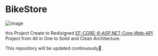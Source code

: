 # BikeStore

![image](https://github.com/sep96/ImplemantaionSOLIDandCleanArchitectureWeb-API/assets/30704455/7f5db4e1-d4b3-4106-9a62-bccb6d3abce8)


this Project Create to Redisigned <a href="https://github.com/alkaren/EF-CORE-6-ASP.NET-Core-Web-API"> EF-CORE-6-ASP.NET-Core-Web-API </a> Project from All in One to Solid and Clean Architecture.


This repository will be updated continuously👷 .
